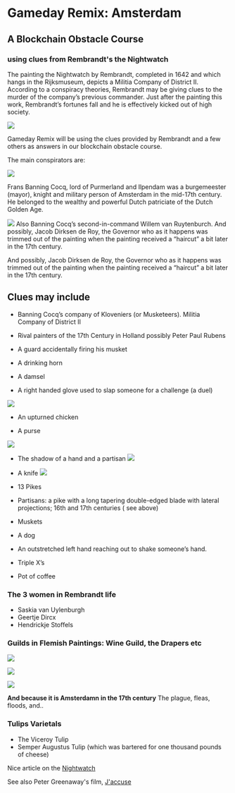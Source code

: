 # Gameday Remix: Amsterdam

## A Blockchain Obstacle Course
### using clues from Rembrandt's the Nightwatch
The painting the Nightwatch by Rembrandt, completed in 1642 and which hangs in the Rijksmuseum, depicts a Militia Company of District II.  According to a conspiracy theories, Rembrandt may be giving clues to the murder of the company’s previous commander. Just after the painting this work, Rembrandt’s fortunes fall and he is effectively kicked out of high society.

![](images/nightwatch.png)

Gameday Remix will be using the clues provided by Rembrandt and a few others as answers in  our blockchain obstacle course. 

The main conspirators are:

![](images/cocq.png)

Frans Banning Cocq, lord of Purmerland and Ilpendam was a burgemeester (mayor), knight and military person of Amsterdam in the mid-17th century. He belonged to the wealthy and powerful Dutch patriciate of the Dutch Golden Age.  

![](images/second-in-command.png)
Also Banning Cocq’s second-in-command Willem van Ruytenburch.  And possibly, Jacob Dirksen de Roy, the Governor who as it happens was trimmed out of the painting when the painting received a “haircut” a bit later in the 17th century.

And possibly, Jacob Dirksen de Roy, the Governor who as it happens was trimmed out of the painting when the painting received a “haircut” a bit later in the 17th century.

## Clues may include
- Banning Cocq’s company of Kloveniers (or Musketeers).
Militia Company of District II

- Rival painters of the 17th Century in Holland possibly Peter Paul Rubens

- A guard accidentally firing his musket

- A drinking horn

- A damsel

- A right handed glove used to slap someone for a challenge (a duel)

![](images/damsel-challange-glove-dead-chicken.png)
- An upturned chicken

- A purse

![](images/purse.png)

- The shadow of a hand and a partisan
![](images/hand-shadow.png)

- A knife
![](images/knife.png)

- 13 Pikes

- Partisans: a pike with a long tapering double-edged blade with lateral projections; 16th and 17th centuries ( see above)

- Muskets

- A dog

- An outstretched left hand reaching out to shake someone’s hand.

- Triple X’s

- Pot of coffee

### The 3 women in Rembrandt life
- Saskia van Uylenburgh
- Geertje Dircx
- Hendrickje Stoffels


### Guilds in Flemish Paintings: Wine Guild, the Drapers etc
![](images/Wine_Merchant_Guild_Boll.jpg)

![](images/Drapers-guild.jpg)

![](images/Jan_de_Bray-St_Luke_Haarlem.jpg)


**And because it is Amsterdamn in the 17th century**
The plague, fleas, floods, and..

### Tulips Varietals
- The Viceroy Tulip 
- Semper Augustus Tulip (which was bartered for one thousand pounds of cheese)

Nice article on the [Nightwatch](https://www.vqronline.org/vqr-gallery/supposing-rembrandt%E2%80%99s-night-watch)

See also Peter Greenaway's film, [J'accuse](https://tubitv.com/movies/581168/rembrandt-s-j-accuse)
